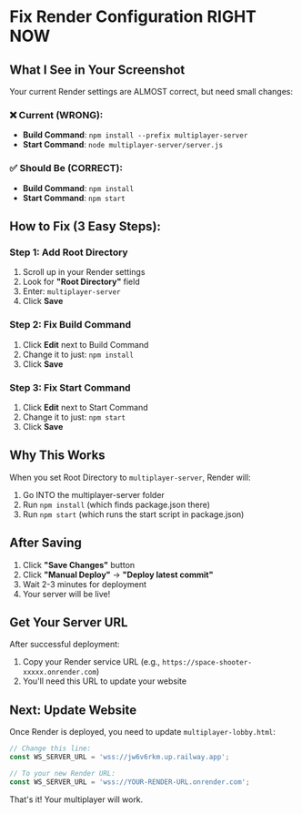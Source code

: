 # Fix Render Configuration RIGHT NOW

## What I See in Your Screenshot

Your current Render settings are ALMOST correct, but need small changes:

### ❌ Current (WRONG):
- **Build Command**: `npm install --prefix multiplayer-server`
- **Start Command**: `node multiplayer-server/server.js`

### ✅ Should Be (CORRECT):
- **Build Command**: `npm install`
- **Start Command**: `npm start`

## How to Fix (3 Easy Steps):

### Step 1: Add Root Directory
1. Scroll up in your Render settings
2. Look for **"Root Directory"** field
3. Enter: `multiplayer-server`
4. Click **Save**

### Step 2: Fix Build Command
1. Click **Edit** next to Build Command
2. Change it to just: `npm install`
3. Click **Save**

### Step 3: Fix Start Command  
1. Click **Edit** next to Start Command
2. Change it to just: `npm start`
3. Click **Save**

## Why This Works

When you set Root Directory to `multiplayer-server`, Render will:
1. Go INTO the multiplayer-server folder
2. Run `npm install` (which finds package.json there)
3. Run `npm start` (which runs the start script in package.json)

## After Saving

1. Click **"Save Changes"** button
2. Click **"Manual Deploy"** → **"Deploy latest commit"**
3. Wait 2-3 minutes for deployment
4. Your server will be live!

## Get Your Server URL

After successful deployment:
1. Copy your Render service URL (e.g., `https://space-shooter-xxxxx.onrender.com`)
2. You'll need this URL to update your website

## Next: Update Website

Once Render is deployed, you need to update `multiplayer-lobby.html`:
```javascript
// Change this line:
const WS_SERVER_URL = 'wss://jw6v6rkm.up.railway.app';

// To your new Render URL:
const WS_SERVER_URL = 'wss://YOUR-RENDER-URL.onrender.com';
```

That's it! Your multiplayer will work.
